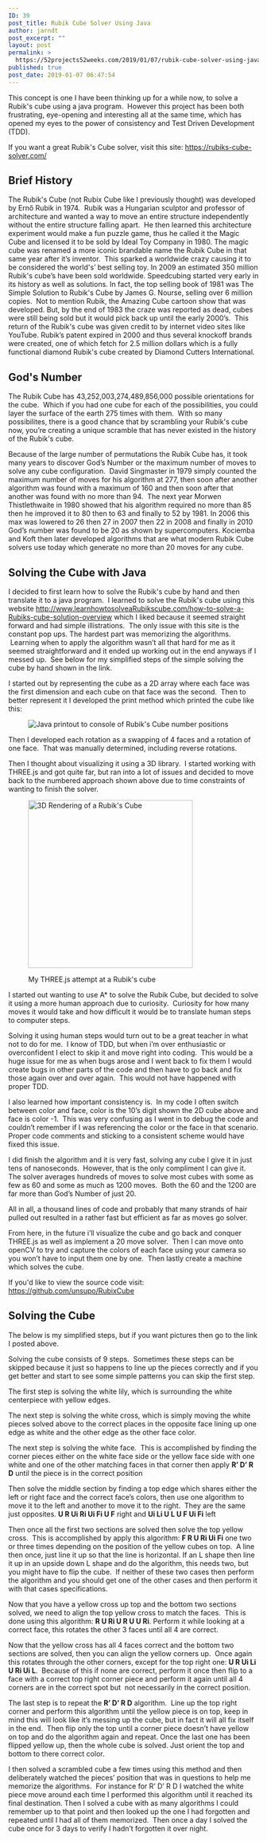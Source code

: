 ```yaml
---
ID: 39
post_title: Rubik Cube Solver Using Java
author: jarndt
post_excerpt: ""
layout: post
permalink: >
  https://52projects52weeks.com/2019/01/07/rubik-cube-solver-using-java/
published: true
post_date: 2019-01-07 06:47:54
---
```

<!-- wp:paragraph -->

This concept is one I have been thinking up for a while now, to solve a Rubik's cube using a java program.  However this project has been both frustrating, eye-opening and interesting all at the same time, which has opened my eyes to the power of consistency and Test Driven Development (TDD).  

<!-- /wp:paragraph -->

<!-- wp:paragraph -->

If you want a great Rubik's Cube solver, visit this site: <https://rubiks-cube-solver.com/>

<!-- /wp:paragraph -->

<!-- wp:heading -->

## Brief History

<!-- /wp:heading -->

<!-- wp:paragraph -->

The Rubik's Cube (not Rubix Cube like I previously thought) was developed by Ernő Rubik in 1974.  Rubik was a Hungarian sculptor and professor of architecture and wanted a way to move an entire structure independently without the entire structure falling apart.  He then learned this architecture experiment would make a fun puzzle game, thus he called it the Magic Cube and licensed it to be sold by Ideal Toy Company in 1980. The magic cube was renamed a more iconic brandable name the Rubik Cube in that same year after it’s inventor.  This sparked a worldwide crazy causing it to be considered the world's’ best selling toy. In 2009 an estimated 350 million Rubik's cube’s have been sold worldwide. Speedcubing started very early in its history as well as solutions. In fact, the top selling book of 1981 was The Simple Solution to Rubik's Cube by James G. Nourse, selling over 6 million copies.  Not to mention Rubik, the Amazing Cube cartoon show that was developed. But, by the end of 1983 the craze was reported as dead, cubes were still being sold but it would pick back up until the early 2000’s.  This return of the Rubik's cube was given credit to by internet video sites like YouTube. Rubik’s patent expired in 2000 and thus several knockoff brands were created, one of which fetch for 2.5 million dollars which is a fully functional diamond Rubik's cube created by Diamond Cutters International.

<!-- /wp:paragraph -->

<!-- wp:heading -->

## God's Number

<!-- /wp:heading -->

<!-- wp:paragraph -->

The Rubik Cube has 43,252,003,274,489,856,000 possible orientations for the cube.  Which if you had one cube for each of the possibilities, you could layer the surface of the earth 275 times with them.  With so many possibilites, there is a good chance that by scrambling your Rubik's cube now, you’re creating a unique scramble that has never existed in the history of the Rubik's cube.

<!-- /wp:paragraph -->

<!-- wp:paragraph -->

Because of the large number of permutations the Rubik Cube has, it took many years to discover God’s Number or the maximum number of moves to solve any cube configuration.  David Singmaster in 1979 simply counted the maximum number of moves for his algorithm at 277, then soon after another algorithm was found with a maximum of 160 and then soon after that another was found with no more than 94.  The next year Morwen Thistlethwaite in 1980 showed that his algorithm required no more than 85 then he improved it to 80 then to 63 and finally to 52 by 1981. In 2006 this max was lowered to 26 then 27 in 2007 then 22 in 2008 and finally in 2010 God’s number was found to be 20 as shown by supercomputers. Kociemba and Koft then later developed algorithms that are what modern Rubik Cube solvers use today which generate no more than 20 moves for any cube.

<!-- /wp:paragraph -->

<!-- wp:heading -->

## Solving the Cube with Java

<!-- /wp:heading -->

<!-- wp:paragraph -->

I decided to first learn how to solve the Rubik's cube by hand and then translate it to a java program.  I learned to solve the Rubik's cube using this website <http://www.learnhowtosolveaRubikscube.com/how-to-solve-a-Rubiks-cube-solution-overview> which I liked because it seemed straight forward and had simple illistrations.  The only issue with this site is the constant pop ups. The hardest part was memorizing the algorithms.  Learning when to apply the algorithm wasn’t all that hard for me as it seemed straightforward and it ended up working out in the end anyways if I messed up.  See below for my simplified steps of the simple solving the cube by hand shown in the link.

<!-- /wp:paragraph -->

<!-- wp:paragraph -->

I started out by representing the cube as a 2D array where each face was the first dimension and each cube on that face was the second.  Then to better represent it I developed the print method which printed the cube like this:

<!-- /wp:paragraph -->



<!-- wp:image {"id":42} --><figure class="wp-block-image">

<img src="https://52projects52weeks.com/wp-content/uploads/2019/01/Screen-Shot-2019-01-06-at-11.42.10-PM.png" alt="Java printout to console of Rubik's Cube number positions" class="wp-image-42" /></figure> <!-- /wp:image -->



<!-- wp:paragraph -->

Then I developed each rotation as a swapping of 4 faces and a rotation of one face.  That was manually determined, including reverse rotations.

<!-- /wp:paragraph -->

<!-- wp:paragraph -->

Then I thought about visualizing it using a 3D library.  I started working with THREE.js and got quite far, but ran into a lot of issues and decided to move back to the numbered approach shown above due to time constraints of wanting to finish the solver.

<!-- /wp:paragraph -->



<!-- wp:image {"id":43,"width":331,"height":337} --><figure class="wp-block-image is-resized">

<img src="https://52projects52weeks.com/wp-content/uploads/2019/01/Screen-Shot-2019-01-02-at-9.51.30-PM.png" alt="3D Rendering of a Rubik's Cube " class="wp-image-43" width="331" height="337" /><figcaption>My THREE.js attempt at a Rubik's cube</figcaption></figure> <!-- /wp:image -->



<!-- wp:paragraph -->

I started out wanting to use A* to solve the Rubik Cube, but decided to solve it using a more human approach due to curiosity.  Curiosity for how many moves it would take and how difficult it would be to translate human steps to computer steps.

<!-- /wp:paragraph -->

<!-- wp:paragraph -->

Solving it using human steps would turn out to be a great teacher in what not to do for me.  I know of TDD, but when i’m over enthusiastic or overconfident I elect to skip it and move right into coding.  This would be a huge issue for me as when bugs arose and I went back to fix them I would create bugs in other parts of the code and then have to go back and fix those again over and over again.  This would not have happened with proper TDD.

<!-- /wp:paragraph -->

<!-- wp:paragraph -->

I also learned how important consistency is.  In my code I often switch between color and face, color is the 10’s digit shown the 2D cube above and face is color -1.  This was very confusing as I went in to debug the code and couldn’t remember if I was referencing the color or the face in that scenario. Proper code comments and sticking to a consistent scheme would have fixed this issue.

<!-- /wp:paragraph -->

<!-- wp:paragraph -->

I did finish the algorithm and it is very fast, solving any cube I give it in just tens of nanoseconds.  However, that is the only compliment I can give it. The solver averages hundreds of moves to solve most cubes with some as few as 60 and some as much as 1200 moves.  Both the 60 and the 1200 are far more than God’s Number of just 20.

<!-- /wp:paragraph -->

<!-- wp:paragraph -->

All in all, a thousand lines of code and probably that many strands of hair pulled out resulted in a rather fast but efficient as far as moves go solver.

<!-- /wp:paragraph -->

<!-- wp:paragraph -->

From here, in the future i’ll visualize the cube and go back and conquer THREE.js as well as implement a 20 move solver.  Then I can move onto openCV to try and capture the colors of each face using your camera so you won’t have to input them one by one.  Then lastly create a machine which solves the cube.

<!-- /wp:paragraph -->

<!-- wp:paragraph -->

If you'd like to view the source code visit: <https://github.com/unsupo/RubixCube>

<!-- /wp:paragraph -->

<!-- wp:heading -->

## **Solving the Cube**  


<!-- /wp:heading -->

<!-- wp:paragraph -->

The below is my simplified steps, but if you want pictures then go to the link I posted above.

<!-- /wp:paragraph -->

<!-- wp:paragraph -->

Solving the cube consists of 9 steps.  Sometimes these steps can be skipped because it just so happens to line up the pieces correctly and if you get better and start to see some simple patterns you can skip the first step.

<!-- /wp:paragraph -->

<!-- wp:paragraph -->

The first step is solving the white lily, which is surrounding the white centerpiece with yellow edges.

<!-- /wp:paragraph -->

<!-- wp:paragraph -->

The next step is solving the white cross, which is simply moving the white pieces solved above to the correct places in the opposite face lining up one edge as white and the other edge as the other face color.

<!-- /wp:paragraph -->

<!-- wp:paragraph -->

The next step is solving the white face.  This is accomplished by finding the corner pieces either on the white face side or the yellow face side with one white and one of the other matching faces in that corner then apply **R’ D’ R D** until the piece is in the correct position

<!-- /wp:paragraph -->

<!-- wp:paragraph -->

Then solve the middle section by finding a top edge which shares either the left or right face and the correct face’s colors, then use one algorithm to move it to the left and another to move it to the right.  They are the same just opposites. **U R Ui Ri Ui Fi U F** right and **Ui Li U L U F Ui Fi** left

<!-- /wp:paragraph -->

<!-- wp:paragraph -->

Then once all the first two sections are solved then solve the top yellow cross.  This is accomplished by apply this algorithm: **F R U Ri Ui Fi** one two or three times depending on the position of the yellow cubes on top.  A line then once, just line it up so that the line is horizontal. If an L shape then line it up in an upside down L shape and do the algorithm, this needs two, but you might have to flip the cube.  If neither of these two cases then perform the algorithm and you should get one of the other cases and then perform it with that cases specifications.

<!-- /wp:paragraph -->

<!-- wp:paragraph -->

Now that you have a yellow cross up top and the bottom two sections solved, we need to align the top yellow cross to match the faces.  This is done using this algorithm: **R U Ri U R U U Ri**. Perform it while looking at a correct face, this rotates the other 3 faces until all 4 are correct.

<!-- /wp:paragraph -->

<!-- wp:paragraph -->

Now that the yellow cross has all 4 faces correct and the bottom two sections are solved, then you can align the yellow corners up.  Once again this rotates through the other corners, except for the top right one: **U R Ui Li U Ri Ui L**.  Because of this if none are correct, perform it once then flip to a face with a correct top right corner piece and perform it again until all 4 corners are in the correct spot but  not necessarily in the correct position.

<!-- /wp:paragraph -->

<!-- wp:paragraph -->

The last step is to repeat the **R’ D’ R D** algorithm.  Line up the top right corner and perform this algorithm until the yellow piece is on top, keep in mind this will look like it’s messing up the cube, but in fact it will all fix itself in the end.  Then flip only the top until a corner piece doesn’t have yellow on top and do the algorithm again and repeat. Once the last one has been flipped yellow up, then the whole cube is solved. Just orient the top and bottom to there correct color.

<!-- /wp:paragraph -->

<!-- wp:paragraph -->

I then solved a scrambled cube a few times using this method and then deliberately watched the pieces’ position that was in questions to help me memorize the algorithms.  For instance for R’ D’ R D I watched the white piece move around each time I performed this algorithm until it reached its final destination. Then I solved a cube with as many algorithms I could remember up to that point and then looked up the one I had forgotten and repeated until I had all of them memorized.  Then once a day I solved the cube once for 3 days to verify I hadn’t forgotten it over night.

<!-- /wp:paragraph -->

<!-- wp:paragraph -->



<!-- /wp:paragraph -->
